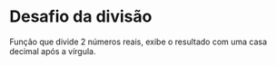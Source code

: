 # Desafio da divisão

Função 	que divide 2 números reais, exibe o resultado com uma casa decimal após a vírgula.
